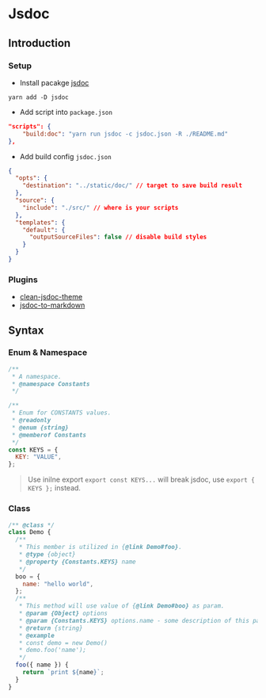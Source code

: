 # Jsdoc

## Introduction

### Setup

- Install pacakge [jsdoc](https://github.com/jsdoc/jsdoc)

```
yarn add -D jsdoc
```

- Add script into `package.json`

```json
"scripts": {
    "build:doc": "yarn run jsdoc -c jsdoc.json -R ./README.md"
},
```

- Add build config `jsdoc.json`

```json
{
  "opts": {
    "destination": "../static/doc/" // target to save build result
  },
  "source": {
    "include": "./src/" // where is your scripts
  },
  "templates": {
    "default": {
      "outputSourceFiles": false // disable build styles
    }
  }
}

```

### Plugins

- [clean-jsdoc-theme](https://github.com/ankitskvmdam/clean-jsdoc-theme)
- [jsdoc-to-markdown](https://github.com/jsdoc2md/jsdoc-to-markdown)


## Syntax


### Enum & Namespace

```javascript
/**
 * A namespace.
 * @namespace Constants
 */

/**
 * Enum for CONSTANTS values.
 * @readonly
 * @enum {string}
 * @memberof Constants
 */
const KEYS = {
  KEY: "VALUE",
};
```
> Use inilne export `export const KEYS...` will break jsdoc, use `export { KEYS };` instead.

### Class

```javascript
/** @class */
class Demo {
  /**
   * This member is utilized in {@link Demo#foo}.
   * @type {object}
   * @property {Constants.KEYS} name
   */
  boo = {
    name: "hello world",
  };
  /**
   * This method will use value of {@link Demo#boo} as param.
   * @param {Object} options
   * @param {Constants.KEYS} options.name - some description of this param
   * @return {string}
   * @example
   * const demo = new Demo()
   * demo.foo('name');
   */
  foo({ name }) {
    return `print ${name}`;
  }
}
```